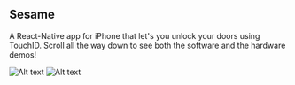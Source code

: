 ## Sesame
A React-Native app for iPhone that let's you unlock your doors using TouchID. Scroll all the way down to see both the software and the hardware demos!

![Alt text](SesameApp/app/images/Sesame-Intro.gif) ![Alt text](SesameApp/app/images/demo-sesame.gif)
